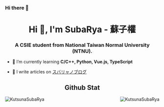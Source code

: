 ### Hi there 👋

<!--
**KutsunaSubaRya/KutsunaSubarya** is a ✨ _special_ ✨ repository because its `README.md` (this file) appears on your GitHub profile.

Here are some ideas to get you started:

- 🔭 I’m currently working on ...
- 🌱 I’m currently learning ...
- 👯 I’m looking to collaborate on ...
- 🤔 I’m looking for help with ...
- 💬 Ask me about ...
- 📫 How to reach me: ...
- 😄 Pronouns: ...
- ⚡ Fun fact: ...
-->

<h1 align="center">Hi 👋, I'm SubaRya - 蘇子權</h1>
<h3 align="center">A CSIE student from National Taiwan Normal University (NTNU).</h3>

- 🌱 I’m currently learning **C/C++, Python, Vue.js, TypeScript**

- 📝 I write articles on [スバリャノブログ](https://blog.subarya.me/)

<h2 align="center">Github Stat</h2>

<p><img align="left" src="https://github-readme-stats.vercel.app/api/top-langs?username=KutsunaSubaRya&show_icons=true" alt="KutsunaSubaRya" /></p>

<p>&nbsp;<img align="right" src="https://github-readme-stats.vercel.app/api?username=KutsunaSubaRya&show_icons=true" alt="KutsunaSubaRya" /></p>